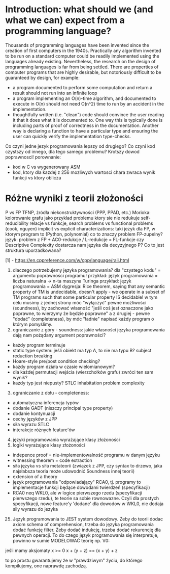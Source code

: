# Introduction: what should we (and what we can) expect from a programming language?

Thousands of programming languages have been invented since the creation of first computers in the 1940s.
Practically any algorithm invented to be run on a standard computer could be readily implemented using
the languages already existing. Nevertheless, the research on the design of programming languages is
far from being settled. There are properties of computer programs that are highly desirable,
but notoriously difficult to be guaranteed by design, for example:
- a program documented to perform some computation and return a result should not run into an
  infinite loop
- a program implementing an O(n)-time algorithm, and documented to execute in O(n) should not
  need O(n^2) time to run by an accident in the implementation.
- thoughtfully written (i.e. "clean") code should convince the user reading it that
  it does what it is documented to. One way this is typically done is including parts of proof
  of correctness in the documentation. Another way is declaring a function to have a particular type
  and ensuring the user can quickly verify the implementation type-checks.


Co czyni jedne jezyk programowania lepszy od drugiego?
Co czyni kod czystszy od innego, dla tego samego problemu?
Krotszy dowod poprawnosci!
porownanie:
- kod w C vs wygenerowany ASM
- kod, ktory dla kazdej z 256 mozliwych wartosci chara zwraca wynik funkcji vs ktory oblicza


# Różne wyniki z teorii złożoności
P vs FP
TFNP, źródła niekonstruktywności (PPP, PPAD, etc.)
Morioka: kolorowanie grafu jako przyklad problemu ktory sie nie redukuje
self-reducibility
relacje vs funkcje, search problems vs functional problems (cook, nguyen)
implicit vs explicit characterizations: taki jezyk dla FP, w ktorym program to (Python, polynomial)
co to znaczy problem FP-zupelny?
język: problem z FP + AC0-redukcje / L-redukcje = FL-funkcje
czy Descriptive Complexity dostarcza nam języka dla decyzyjnego P? Co to jest struktura uporzadkowana?

<!-- Some properties of computer programs are so often desirable and so important that the
designers of modern programming languages have found ways to address them successfully, notably:
- by passing an array using a `const` pointer in C, we can "guarantee" that when array
  is not "expected" to be modified by a function, it will actually not be.
- by using the C++ RAII technique [1], we can practically guarantee that whenever an object is
  expected by the programmer to be initialized, it actually will be, and that it will not dangle
  after its lifetime causing a memory leak
- by using monads carefully in Haskell, we can "guarantee" that a function won't have
  unexpected side-effects such as writing to stdout -->

[1] - https://en.cppreference.com/w/cpp/language/raii.html


1. dlaczego potrzebujemy języka programowania?
   dla "czystego kodu" = argumentu poprawności programu!
   przykład: język programowania = liczba naturalna -> n-ta maszyna Turinga
   przykład: język programowania = ASM
   dygresja: Rice theorem, saying that any semantic property of TM is undecidable, doesn't apply - 
     we operate in a subset of TM programs such that some particular property IS decidable!
   w tym celu musimy z jednej strony móc "wyłączyć" pewne możliwości (soundness),
   by zachować własność "jeśli coś jest oznaczone jako poprawne, to wierzymy że będzie poprawne"
   a z drugiej - pewne "dodać" (completeness),
   by móc "ładnie" napisać każdy program o którym pomyślimy.
2. ograniczanie z góry - soundness: jakie własności języka programowania dają nam pożądany argument poprawności?
  - każdy program terminuje
  - static type system: jeśli obiekt ma typ A, to nie ma typu B? subject reduction breaking
  - Hoare-style pre/post condition checking?
  - każdy program działa w czasie wielomianowym?
  - dla każdej permutacji wejścia (wierzchołków grafu) zwróci ten sam wynik?
  - każdy typ jest niepusty? STLC inhabitation problem complexity
3. ograniczanie z dołu - completeness:
  - automatyczna inferencja typów
  - dodanie GADT (niszczy principal type property)
  - dodanie kontynuacji
  - cechy języków z JPP
  - siła wyrazu STLC
  - interakcje różnych feature'ów
4. języki programowania wyrażające klasy złożoności
5. logiki wyrażające klasy złożoności
  - indepence proof = nie-implementowalność programu w danym języku
  - witnessing theorem = code extraction
  - siła języka vs siła metateorii (związek z JPP, czy syntax to drzewo,
     jaka najsłabsza teoria może udowodnić Soundness innej teorii)
  - extension of a theory
  - język programowania "odpowiadający" RCA0, tj. programy to implementacje funkcji
      będące dowodami twierdzeń (specyfikacji)
  - RCA0 neq WKL0, ale w logice pierwszego rzedu (specyfikacji pierwszego rzedu), te
      teorie sa sobie rownowazne. Czyli dla prostych specyfikacji, nowe feature'y 'dodane'
      dla dowodow w WKL0, nie dodaja sily wyrazu do jezyka

25. Język programowania to JEST system dowodowy.
Żeby do teorii dodac axiom schema of comprehension, trzeba do języka programowania dodać funkcję filter.
Żeby dodać indukcję, trzeba dodać rekurencję dla pewnych operacji.
To do czego język programowania się interpretuje, powinno w sumie MODELOWAĆ teorię np. V0:

jeśli mamy aksjomaty
x >= 0
x + (y + z) == (x + y) + z

to po prostu gwarantujemy że w "prawdziwym" życiu, do którego kompilujemy, one naprawdę zachodzą.
